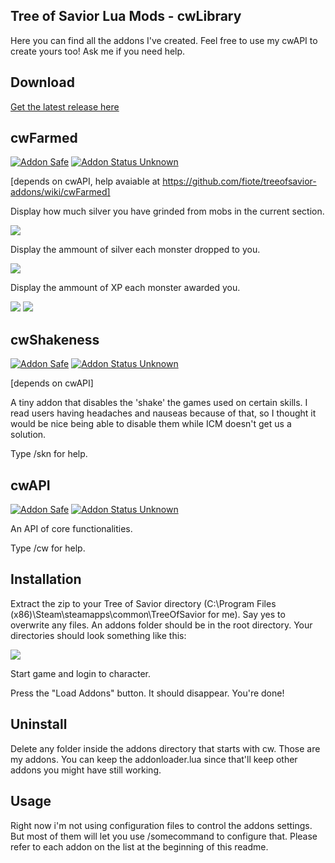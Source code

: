 ## Tree of Savior Lua Mods - cwLibrary ##

Here you can find all the addons I've created. Feel free to use my cwAPI to create yours too! Ask me if you need help.

## Download ##

<a href='https://github.com/fiote/treeofsavior-addons/releases'>Get the latest release here</a>

## cwFarmed
[![Addon Safe](https://cdn.rawgit.com/lubien/awesome-tos/master/badges/addon-safe.svg)](https://github.com/lubien/awesome-tos#addons-badges)
[![Addon Status Unknown](https://cdn.rawgit.com/lubien/awesome-tos/master/badges/addon-unknown.svg)](https://github.com/lubien/awesome-tos#addons-badges)

[depends on cwAPI, help avaiable at https://github.com/fiote/treeofsavior-addons/wiki/cwFarmed]

Display how much silver you have grinded from mobs in the current section.

<img src='http://i.imgur.com/Gb2f190.png'>

Display the ammount of silver each monster dropped to you.

<img src='http://i.imgur.com/YEjP7eB.png'>

Display the ammount of XP each monster awarded you.

<img src='http://i.imgur.com/jo5uBAJ.png'>

<img src='http://i.imgur.com/fr20ksB.png'>


## cwShakeness
[![Addon Safe](https://cdn.rawgit.com/lubien/awesome-tos/master/badges/addon-safe.svg)](https://github.com/lubien/awesome-tos#addons-badges)
[![Addon Status Unknown](https://cdn.rawgit.com/lubien/awesome-tos/master/badges/addon-unknown.svg)](https://github.com/lubien/awesome-tos#addons-badges)

[depends on cwAPI]

A tiny addon that disables the 'shake' the games used on certain skills. I read users having headaches and nauseas because of that, so I thought it would be nice being able to disable them while ICM doesn't get us a solution.

Type /skn for help.

## cwAPI
[![Addon Safe](https://cdn.rawgit.com/lubien/awesome-tos/master/badges/addon-safe.svg)](https://github.com/lubien/awesome-tos#addons-badges)
[![Addon Status Unknown](https://cdn.rawgit.com/lubien/awesome-tos/master/badges/addon-unknown.svg)](https://github.com/lubien/awesome-tos#addons-badges)

An API of core functionalities.

Type /cw for help.

## Installation ##

Extract the zip to your Tree of Savior directory (C:\Program Files (x86)\Steam\steamapps\common\TreeOfSavior for me). Say yes to overwrite any files. An addons folder should be in the root directory. Your directories should look something like this:

<img src='https://camo.githubusercontent.com/3dd7b4c321f4c9f8013ebdff2985d52461c67e64/687474703a2f2f692e696d6775722e636f6d2f776d65316b4f632e706e67'>

Start game and login to character.

Press the "Load Addons" button. It should disappear. You're done!

## Uninstall ##

Delete any folder inside the addons directory that starts with cw. Those are my addons. You can keep the addonloader.lua since that'll keep other addons you might have still working.

## Usage ##

Right now i'm not using configuration files to control the addons settings. But most of them will let you use /somecommand to configure that. Please refer to each addon on the list at the beginning of this readme.

